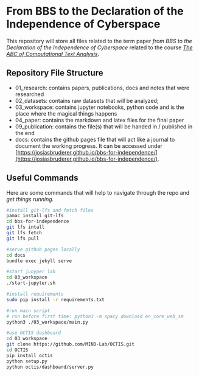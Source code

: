 # From BBS to the Declaration of the Independence of Cyberspace

This repository will store all files related to the term paper _from BBS to the Declaration of the Independence of Cyberspace_ related to the course _[The ABC of Computational Text Analysis](https://aflueckiger.github.io/KED2021/)_.

## Repository File Structure

* 01_research: contains papers, publications, docs and notes that were researched
* 02_datasets: contains raw datasets that will be analyzed;
* 03_workspace: contains jupyter notebooks, python code and is the place where the magical things happens
* 04_paper: contains the markdown and latex files for the final paper
* 09_publication: contains the file(s) that will be handed in / published in the end
* docs: contains the github pages file that will act like a journal to document the working progress. It can be accessed under [https://josiasbruderer.github.io/bbs-for-independence/](https://josiasbruderer.github.io/bbs-for-independence/).

## Useful Commands

Here are some commands that will help to navigate through the repo and _get things running._

```bash
#install git-lfs and fetch files
pamac install git-lfs
cd bbs-for-independence
git lfs intall
git lfs fetch
git lfs pull

#serve github pages locally
cd docs
bundle exec jekyll serve

#start junyper lab
cd 03_workspace
./start-jupyter.sh

#install requirements
sudo pip install -r requirements.txt

#run main script
# run before first time: python3 -m spacy download en_core_web_sm
python3 ./03_workspace/main.py

#use OCTIS dashboard
cd 03_workspace
git clone https://github.com/MIND-Lab/OCTIS.git
cd OCTIS
pip install octis
python setup.py
python octis/dashboard/server.py

```
